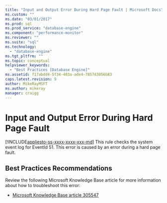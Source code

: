 ```yaml
---
title: "Input and Output Error During Hard Page Fault | Microsoft Docs"
ms.custom: ""
ms.date: "03/01/2017"
ms.prod: sql
ms.prod_service: "database-engine"
ms.component: "performance-monitor"
ms.reviewer: ""
ms.suite: "sql"
ms.technology: 
  - "database-engine"
ms.tgt_pltfrm: ""
ms.topic: conceptual
helpviewer_keywords: 
  - "Best Practices [Database Engine]"
ms.assetid: f17abdd4-5f34-403a-ade4-7857d3056b83
caps.latest.revision: 9
author: MikeRayMSFT
ms.author: mikeray
manager: craigg
---
```

# Input and Output Error During Hard Page Fault
[!INCLUDE[appliesto-ss-xxxx-xxxx-xxx-md](../../includes/appliesto-ss-xxxx-xxxx-xxx-md.md)]
  This rule checks the system event log for EventId 51. This error is caused by an error during a hard page fault.  
  
## Best Practices Recommendations  
 Review the following Microsoft Knowledge Base article for more information about how to troubleshoot this error:  
  
-   [Microsoft Knowledge Base article 305547](http://go.microsoft.com/fwlink/?linkid=117748)  
  
  
